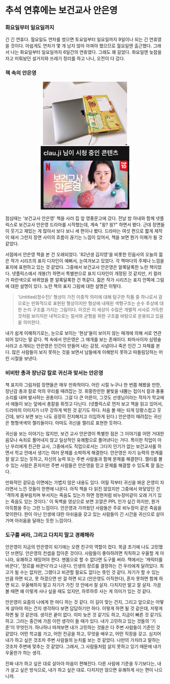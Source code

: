# 추석 연휴에는 보건교사 안은영

### 화요일부터 일요일까지

긴 긴 연휴다. 월요일도 연차를 썼으면 토요일부터 일요일까지 9일이나 되는 긴 연휴였을 것이다. 아쉽게도 연차가 몇 개 남지 않아 아껴야 했으므로 월요일엔 출근했다. 그래서 나는 화요일부터 일요일까지 6일간의 연휴였다. 그래도 꽤 길었다. 화요일엔 늦잠을 자고 미뤄놨던 설거지와 쓰레기 정리를 하고 나니, 오전이 다 갔다.



### 책 속의 안은영

<div><center>
<img height="200px" src="../assets/201001_1.jpg" alt="as Book">
<img height=200px" src="../assets/201001_2.png" alt="on Netflix">
</center></div>

점심때는 '보건교사 안은영' 책을 사러 집 앞 영풍문고에 갔다. 전날 밤 아내와 함께 넷플릭스로 보건교사 안은영 드라마를 시작했는데, 계속 "읭? 읭?" 하면서 봤다. 근데 장면들이 웃기고 재밌는 게 많아서 보다 보니 세 편이나 봤다. 드라마는 여섯 편으로 짧게 제작이 돼서 그런지 장면 사이의 흐름이 끊기는 느낌이 있어서, 책을 보면 뭔가 이해가 될 것 같았다.

서점에서 안은영 책을 본 건 오래되었다. '82년생 김지영'을 비롯한 민음사의 오늘의 젊은 작가 시리즈의 표지 디자인이 예뻐서, 눈여겨보고 있었다. 각 책마다의 주제나 느낌을 표지에 표현하고 있는 것 같았다. 그중에서 보건교사 안은영은 알록달록한 노란 책이었다. 넷플릭스에서 개봉(?) 하면서 특별판으로 표지 디자인이 개정된 것 같지만, 키 컬러가 파란색으로 바뀌었을 뿐 알록달록한 건 똑같다. 젊은 작가 시리즈는 표지 안쪽에 그림에 대한 설명이 있다. 노란 책의 표지 그림에 대한 설명은 이렇다.

> 'Untitled(정수진)' 형상이 가진 이중적 의미에 대해 탐구한 작품 중 하나로서 겉으로는 만화적으로 표현된 형상이지만 형상에 내재된 색형구조는 순수 추상에 대한 논리 구조를 가지는 그림이다. 이것은 이 세상이 수많은 개별적 서사로 가득한 것처럼 보이지만 내적으로는 질서와 균형을 위한 구조를 바탕으로 운용되고 있음을 의미한다.

내가 쉽게 이해하기로는, 눈으로 보이는 '현상'들이 보이지 않는 매개에 의해 서로 연관되어 있다는 말 같다. 책 속에서 안은영은 그 매개를 보는 존재이다. 퇴마사이자 심령술사라고 소개되는 안은영은 인간이 만들어 내는 감정, 사념이나 죽은 인간 그 자체를 본다. 많은 사람들이 보지 못하는 것을 보면서 남들에게 이해받지 못하고 따돌림당하는 어린 시절을 보낸다.



### 비비탄 총과 장난감 칼로 귀신과 맞서는 안은영

책 표지의 그림처럼 장면들은 매우 만화적이다. 어린 시절 누구나 한 번쯤 해봤을 만한, 장난감 총과 칼로 악의 무리를 때려잡는 것. 휘황찬란한 불빛을 내뿜는 접이식 칼과 퓽퓽 소리를 내며 발사하는 권총이다. 그걸 다 큰 어른이, 그것도 선생님이라는 작자가 학교에서 애들이 보는 앞에서 총칼을 휘젓고 다닌다. (넷플릭스로 먼저 보고 책을 읽고 있어서, 드라마의 이미지가 너무 강하게 박힌 것 같기도 하다. 처음 볼 때는 되게 당황스럽고 웃긴데, 보다 보면 보는 나도 굉장히 진지해지고 이입하게 된다.) 안은영이 때려잡는 귀신은 형형색색의 젤리들이다. 아마도 귀신을 젤리로 표현한 듯하다.

귀신을 보는 이야기는 많지만, 보건 교사 안은영이 특별한 점은 그 이야기를 어떤 거대한 음모나 속죄로 풀어내지 않고 일상적인 유쾌함으로 풀어낸다는 거다. 특이한 직업이 아닌 우리에게 친근한 교사, 그중에서도 직업으로서는 그다지 인기가 없는 보건교사를 하면서 학교 안에서 생기는 여러 문제를 소박하게 해결한다. 안은영은 자기 능력의 한계를 잘 알고 있는 듯하고, 자신의 능력 또는 주변 사람들과 함께 문제를 해결한다. 젤리를 볼 수 있는 사람은 혼자지만 주변 사람들은 안은영을 믿고 문제를 해결할 수 있도록 잘 돕는다.

만화적인 겉모습 이면에는 가볍지 않은 내용도 있다. 어릴 적부터 귀신을 봐온 은영이 자라면서 느낀 것들이 한편에 나온다. 아직 책을 다 읽진 않았지만 그중에서 와닿았던 건 '격하게 몸부림치며 부서지는 죽음도 있는가 하면 정현처럼 비누장미같이 오래 거기 있는 죽음도 있는 것이다.' 이 독백을 영상으로 보면 꼬깔콘 PPL 인가 싶긴 하지만, 뭔가 아득함을 주는 그런 느낌이다. 안은영과 가까웠던 사람들은 주로 비누장미 같은 죽음을 맞이한다. 한이 아닌 인생에 대한 아쉬움을 갖고 있는 사람들이 긴 시간을 귀신으로 살아가며 아쉬움을 달래는 듯한 느낌이다.



### 도구를 써라, 그리고 다치지 말고 경쾌해라

안은영이 지금의 안은영이 되기에는 오랜 친구의 역할이 컸다. 목글 초기에 나도 고민했던 브랜딩. 안은영의 컨셉을 잡아준 것이다. 사람들이 좋아하려면 칙칙하고 우울할 게 아니라, 유쾌하고 재밌어야 한다. 맨몸으로 할 수 없다면 도구를 써라. 책에서는 '캐릭터를 바꾼다', '장르를 바꾼다'라고 나온다. 인생의 장르를 결정하는 건 우리에게 달려있다. 최고가 될 수는 없지만, 그랬다고 비관할 필요도 없다는 뜻인 것 같다. 자기가 할 수 있는 만큼 하면 되고, 못 하겠으면 딴 걸 하면 되고 (안은영도 이직한다), 혼자 못하면 함께 하면 되고. 우울해하지 말고 자기가 가진 것 안에서 잘 살자. 다치지만 말고 잘 살자. 가끔 볼 때면 왜 이렇게 사나 싶을 때도 있지만, 하루하루 사는 게 의미가 있는 것 같다.

안은영이 요즘의 나에게 한 마디 하는 것 같다. 이 길이 맞는 건지, 그리고 앞으로는 어떻게 살아야 하는 건지 생각하다 보면 답답하기만 하다. 이렇게 하면 될 것 같은데, 저렇게 하면 될 것 같은데. 생각은 끝이 없다. 이미 늦은 것 같기도 하고, 지금이 빠른 것 같기도 하고. 그러는 중간에 가끔 이런 생각이 들 때가 있다. 내가 고민하고 있는 것들의 '기준'이 무엇인가. 하나하나 따져보면 내가 고민하는 것들은 다 주변 사람들이 기준인 것 같았다. 어떤 학교를 가고, 어떤 전공을 하고, 무엇을 배우고, 어떤 직장을 갖고. 심지어 내가 하고 싶은 것조차 주변 사람들의 눈치를 보는 것 같았다. 나만의 가치라고 말하는 것조차 주변에 맞추는 것 같았다. 그래서, 그 사람들처럼 살지 못하고 있기 때문에 내가 우울한가 하는 생각.

진짜 내가 하고 싶은 대로 살아야 마음이 편해진다. 다른 사람에 기준을 두기보다는, 내가 살고 싶은 방식으로, 내가 하고 싶은 대로. 다치지만 않으면 유쾌하게 사는 편이 나으니까.